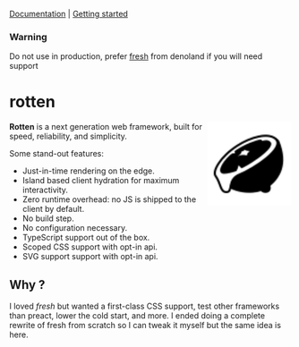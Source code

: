 [Documentation](#-documentation) | [Getting started](#-getting-started)

### Warning

Do not use in production, prefer [fresh](https://github.com/denoland/fresh) from denoland if you will need support

# rotten

<img align="right" src="./examples/counter/static/favicon.svg" height="150px" alt="the rotten logo: a rotten sliced lemon dripping with juice">

**Rotten** is a next generation web framework, built for speed, reliability, and
simplicity.

Some stand-out features:

- Just-in-time rendering on the edge.
- Island based client hydration for maximum interactivity.
- Zero runtime overhead: no JS is shipped to the client by default.
- No build step.
- No configuration necessary.
- TypeScript support out of the box.
- Scoped CSS support with opt-in api.
- SVG support support with opt-in api.


## Why ?

I loved *fresh* but wanted a first-class CSS support, test other frameworks than preact, lower the cold start, and more. I ended doing a complete rewrite of fresh from scratch so I can tweak it myself but the same idea is here.
